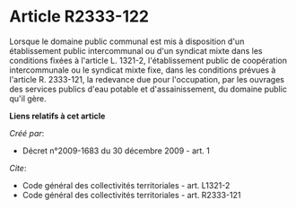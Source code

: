 # Article R2333-122

Lorsque le domaine public communal est mis à disposition d'un établissement public intercommunal ou d'un syndicat mixte dans
les conditions fixées à l'article L. 1321-2, l'établissement public de coopération intercommunale ou le syndicat mixte fixe,
dans les conditions prévues à l'article R. 2333-121, la redevance due pour l'occupation, par les ouvrages des services
publics d'eau potable et d'assainissement, du domaine public qu'il gère.

**Liens relatifs à cet article**

_Créé par_:

  - Décret n°2009-1683 du 30 décembre 2009 - art. 1

_Cite_:

  - Code général des collectivités territoriales - art. L1321-2
  - Code général des collectivités territoriales - art. R2333-121
